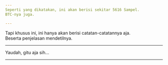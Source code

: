 ```yaml
---
Seperti yang dikatakan, ini akan berisi sekitar 5616 Sampel.
BTC-nya juga.

---
```

Tapi khusus ini, ini hanya akan berisi catatan-catatannya aja. <br>
Beserta penjelasan mendetilnya.

---
Yaudah, gitu aja sih...

---

